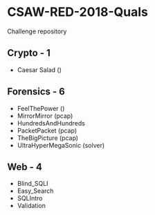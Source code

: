 # CSAW-RED-2018-Quals
Challenge repository

## Crypto - 1
- Caesar Salad ()

## Forensics - 6
- FeelThePower ()
- MirrorMirror (pcap)
- HundredsAndHundreds
- PacketPacket (pcap)
- TheBigPicture (pcap)
- UltraHyperMegaSonic (solver)

## Web - 4
- Blind_SQLI
- Easy_Search
- SQLIntro
- Validation 
